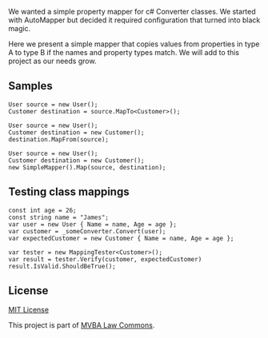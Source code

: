 We wanted a simple property mapper for c# Converter classes. We started with AutoMapper but decided it required configuration that turned into black magic.

Here we present a simple mapper that copies values from properties in type A to type B if the names and property types match. We will add to this project as our needs grow.

## Samples

	User source = new User();
	Customer destination = source.MapTo<Customer>();

	User source = new User();
	Customer destination = new Customer();
	destination.MapFrom(source);

	User source = new User();
	Customer destination = new Customer();
	new SimpleMapper().Map(source, destination);

## Testing class mappings

	const int age = 26;
	const string name = "James";
	var user = new User { Name = name, Age = age };
	var customer = _someConverter.Convert(user);
	var expectedCustomer = new Customer { Name = name, Age = age };
	
	var tester = new MappingTester<Customer>();
	var result = tester.Verify(customer, expectedCustomer)
	result.IsValid.ShouldBeTrue();

## License		

[MIT License][mitlicense]

This project is part of [MVBA Law Commons][mvbalawcommons].

[mvbalawcommons]: http://code.google.com/p/mvbalaw-commons/
[mitlicense]: http://www.opensource.org/licenses/mit-license.php   
